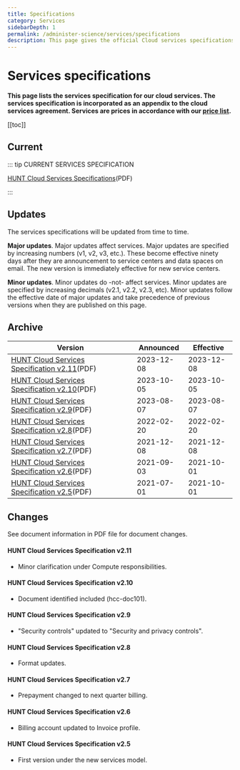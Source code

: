 ```yaml
---
title: Specifications
category: Services
sidebarDepth: 1
permalink: /administer-science/services/specifications
description: This page gives the official Cloud services specifications.
---
```


# Services specifications

**This page lists the services specification for our cloud services. The services specification is incorporated as an appendix to the cloud services agreement. Services are prices in accordance with our [price list](/administer-science/prices/pricelist).**

[[toc]]

## Current 

::: tip CURRENT SERVICES SPECIFICATION

[HUNT Cloud Services Specifications](https://assets.hdc.ntnu.no/assets/services/hunt-cloud-services-specifications-2-11.pdf)(PDF)

:::


## Updates

The services specifications will be updated from time to time. 

**Major updates**. Major updates affect services. Major updates are specified by increasing numbers (v1, v2, v3, etc.). These become effective ninety days after they are announcement to service centers and data spaces on email. The new version is immediately effective for new service centers. 

**Minor updates**. Minor updates do -not- affect services. Minor updates are specified by increasing decimals (v2.1, v2.2, v2.3, etc). Minor updates follow the effective date of major updates and take precedence of previous versions when they are published on this page.

## Archive

| **Version** | **Announced** | **Effective** |
| - | - | - |
| [HUNT Cloud Services Specification v2.11](https://assets.hdc.ntnu.no/assets/services/hunt-cloud-services-specifications-2-11.pdf)(PDF) | 2023-12-08 | 2023-12-08 |
| [HUNT Cloud Services Specification v2.10](https://assets.hdc.ntnu.no/assets/services/hunt-cloud-services-specifications-2-10.pdf)(PDF) | 2023-10-05 | 2023-10-05 |
| [HUNT Cloud Services Specification v2.9](https://assets.hdc.ntnu.no/assets/services/hunt-cloud-services-specifications-2-9.pdf)(PDF) | 2023-08-07 | 2023-08-07 |
| [HUNT Cloud Services Specification v2.8](https://assets.hdc.ntnu.no/assets/services/hunt-cloud-services-specifications-2-8.pdf)(PDF) | 2022-02-20 | 2022-02-20 |
| [HUNT Cloud Services Specification v2.7](https://assets.hdc.ntnu.no/assets/services/hunt-cloud-services-specifications-2-7.pdf)(PDF) | 2021-12-08 | 2021-12-08 |
| [HUNT Cloud Services Specification v2.6](https://assets.hdc.ntnu.no/assets/services/hunt-cloud-services-specifications-2-6.pdf)(PDF) | 2021-09-03 | 2021-10-01 |
| [HUNT Cloud Services Specification v2.5](https://assets.hdc.ntnu.no/assets/services/hunt-cloud-services-specifications-2-5.pdf)(PDF) | 2021-07-01 | 2021-10-01 |

## Changes

See document information in PDF file for document changes.

#### HUNT Cloud Services Specification v2.11

* Minor clarification under Compute responsibilities.

#### HUNT Cloud Services Specification v2.10

* Document identified included (hcc-doc101).

#### HUNT Cloud Services Specification v2.9

* "Security controls" updated to "Security and privacy controls". 

#### HUNT Cloud Services Specification v2.8

* Format updates.

#### HUNT Cloud Services Specification v2.7

* Prepayment changed to next quarter billing.

#### HUNT Cloud Services Specification v2.6

* Billing account updated to Invoice profile.

#### HUNT Cloud Services Specification v2.5

* First version under the new services model.

